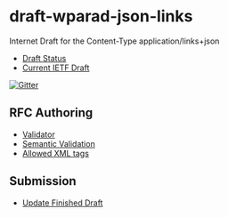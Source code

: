 # draft-wparad-json-links
Internet Draft for the Content-Type application/links+json
* [Draft Status](https://datatracker.ietf.org/doc/draft-wparad-json-links/)
* [Current IETF Draft](https://www.ietf.org/id/draft-wparad-json-links-00.txt)

[![Gitter](https://badges.gitter.im/wparad/draft-wparad-json-links.svg)](https://gitter.im/wparad/draft-wparad-json-links?utm_source=badge&utm_medium=badge&utm_campaign=pr-badge&utm_content=badge)

## RFC Authoring
* [Validator](https://xml2rfc.tools.ietf.org/)
* [Semantic Validation](https://tools.ietf.org/tools/idnits/)
* [Allowed XML tags](https://tools.ietf.org/html/rfc7991)

## Submission
* [Update Finished Draft](https://datatracker.ietf.org/submit/)
